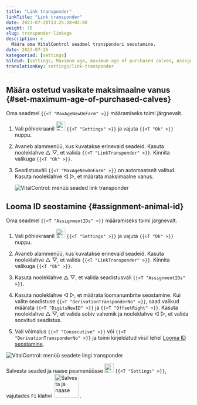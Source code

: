 ```yaml
---
title: "Link transponder"
linkTitle: "Link transponder"
date: 2023-07-28T13:25:28+02:00
weight: 70
slug: transponder-linkage
description: >
  Määra oma VitalControl seadmel transponderi seostamine.
date: 2023-07-26
kategooriad: [settings]
Sildid: [settings, Maximum age, maximum age of purchased calves, Assignment animal ID]
translationKey: settings/link-transponder
---
```

## Määra ostetud vasikate maksimaalne vanus {#set-maximum-age-of-purchased-calves}
Oma seadmel `{{<T "MaxAgeNewOnFarm" >}}` määramiseks toimi järgnevalt.

1. Vali põhiekraanil <img src="/icons/gear.svg" width="25" align="bottom" alt="Settings" /> `{{<T "Settings" >}}` ja vajuta `{{<T "Ok" >}}` nuppu.

2. Avaneb alammenüü, kus kuvatakse erinevaid seadeid. Kasuta nooleklahve △ ▽, et valida `{{<T "LinkTransponder" >}}`. Kinnita valikuga `{{<T "Ok" >}}`.

3. Seadistusväli `{{<T "MaxAgeNewOnFarm" >}}` on automaatselt valitud. Kasuta nooleklahve ◁ ▷, et määrata maksimaalne vanus.

    ![VitalControl: menüü seaded link transponder](../images/maximumage.png "Ostetud vasikate maksimaalne vanus")

## Looma ID seostamine {#assignment-animal-id}

Oma seadmel `{{<T "AssignmentIDs" >}}` määramiseks toimi järgnevalt.

1. Vali põhiekraanil <img src="/icons/gear.svg" width="25" align="bottom" alt="Settings" /> `{{<T "Settings" >}}` ja vajuta `{{<T "Ok" >}}` nuppu.

2. Avaneb alammenüü, kus kuvatakse erinevaid seadeid. Kasuta nooleklahve △ ▽, et valida `{{<T "LinkTransponder" >}}`. Kinnita valikuga `{{<T "Ok" >}}`.

3. Kasuta nooleklahve △ ▽, et valida seadistusväli `{{<T "AssignmentIDs" >}}`.

4. Kasuta nooleklahve ◁ ▷, et määrata loomanumbrite seostamine. Kui valite seadistuse `{{<T "DerivationTransponderNo" >}}`, saad valikud määrata `{{<T "DigitsNewID" >}}` ja `{{<T "OffsetRight" >}}`. Kasuta nooleklahve △ ▽, et valida sobiv vahemik ja nooleklahve ◁ ▷, et valida soovitud seadistus.

5. Vali võimalus `{{<T "Consecutive" >}}` või `{{<T "DerivationTransponderNo" >}}` ja toimi kirjeldatud viisil lehel [Looma ID seostamine](../animal-registration/#assignment-animal-id).

![VitalControl: menüü seadete lingi transponder](../images/assignmentanimalid.png "Määra looma ID")

Salvesta seaded ja naase peamenüüsse <img src="/icons/gear.svg" width="25" align="bottom" alt="Seaded" /> `{{<T "Settings" >}}`, vajutades `F1` klahvi &nbsp;<img src="/icons/footer/save_exit.svg" width="65" align="bottom" alt="Salvesta ja naase" />&nbsp;.
